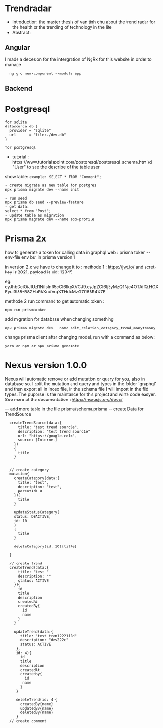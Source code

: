 # Trendradar
- Introduction: the master thesis of van tinh chu about the trend radar for the health or the trending of technology in the life
- Abstract:
#####

## Angular 
I made a decesion for the intergration of NgRx for this website in order to manage 
```
  ng g c new-component --module app
```
## Backend 
# Postgresql 
```
for sqlite
datasource db {
  provider = "sqlite"
  url      = "file:./dev.db"
}

for postgresql
```
- tutorial : https://www.tutorialspoint.com/postgresql/postgresql_schema.htm
\d "User" to see the describe of the table user

show table:
``
example:
SELECT * FROM "Comment";
``

```
- create migrate as new table for postgres
npx prisma migrate dev --name init

- run seed 
npx prisma db seed --preview-feature
- get data:
select * from "Post";
- update table as migration
npx prisma migrate dev --name add-profile
```

#####

# Prisma 2x
how to generate a token for calling data in graphql web :
prisma token --env-file env but in prisma version 1

in version 2.x we have to change it to : 
methode 1 : https://jwt.io/ and scret-key is 2021, payload is uid: 12345

eg: eyJhbGciOiJIUzI1NiIsInR5cCI6IkpXVCJ9.eyJpZCI6IjEyMzQ1Njc4OTAifQ.HGXEycl3l88-B8ZHpRkXndVrqXTHdcMzG7i18BR4X7E

methode 2 run command to get automatic token : 
```
npm run prismatoken
```
add migration for database when changing something
```
npx prisma migrate dev --name edit_relation_category_trend_manytomany
```
change prisma client after changing model, run with a command as below:
```
yarn or npm or npx prisma generate
```


# Nexus version 1.0.0
Nexus will automatic remove or add mutation or query for you, also in database so.
I split the mutation and query and types in the folder 'graphql' and then export all in index file, in the schema file I will import in the fild types.
The puporse is the maintance for this project and wirte code easyer.
See more at the documentation : https://nexusjs.org/docs/

-- add more table in the file prisma/schema.prisma
-- create Data for TrendSource
```
  createTrendSource(data:{
      title: "test trend sourc1e",
      description: "test trend sourc1e",
      url: "https://google.co1m",
      source: [Internet] 
    })
    {
      title
    }
```

```

  // create category
  mutation{
    createCategory(data:{
      title: "test",
      description: "test",
      parentId: 0
    }){
      title
    }
    
    updateStatusCategory(
    status: DEACTIVE,
    id: 10
    )
    {
      title
    }
    
    deleteCategory(id: 10){title}
  
  }
```
    
````
  // create trend
  createTrend(data:{
      title: "test "
      description: ""
      status: ACTIVE
    }){
      id
      title
      description
      createdAt
      createdBy{
        id
      	name
      }
    }
    
    updateTrend(data:{
       title: "test tren1222111d"
       description: "des222c"
       status: ACTIVE
     },
     id: 4){
       id
       title
       description
       createdAt
       createdBy{
         id
       	name
       }
     }
     
     deleteTrend(id: 4){
       createdBy{name}
       updatedBy{name}
       deletedBy{name}
     }
  // create comment
````

